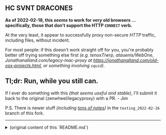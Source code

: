 ## HC SVNT DRACONES
**As of 2022-02-18, this _seems_ to work for _very_ old browsers ... specifically, those that don't support the HTTP `CONNECT` verb.**

At the very least, it appear to successfully proxy non-secure _HTTP_ traffic, including files, without incident.

For most people: if this doesn't work straight off for you, you're probably better off trying something else first _(e.g. tenox7/wrp, atauenis/WebOne, Jonathanalland.com/legacy-mac-proxy at https://jonathanalland.com/old-osx-projects.html, or something involving `squid`)_.

## Tl;dr: Run, while you still can.

If I ever do something with this _(that seems useful and stable)_, I'll submit it back to the original (zenwheel/legacyproxy) with a PR. - Jim

P.S. There is newer stuff _(including [tons of notes](https://github.com/jgrisham/legacyproxy/blob/testing_2022-02-16/proxy.rb))_ in the `testing_2022-02-16` branch of this fork.

<hr />

<details><summary>(original content of this `README.md`)</summary>

The internet has changed a lot in the past decade or two and has left some of the vintage computers that built it behind.  This is an HTTP proxy that can be used to access modern content on older browsers.

### Installation

I intended to run this on a Raspberry Pi, the installation procedure I used was:

		sudo apt-get install ruby2.3 ruby2.3-dev build-essential patch zlib1g-dev liblzma-dev libmagickwand-dev
		sudo gem install bundler
		bundle install

Then to run the proxy, just start `ruby ./proxy.rb` in a shell.

I didn't use this, but on `ubuntu 14.04` this should be pretty close to what you need:

		sudo apt-get install software-properties-common
		sudo apt-add-repository ppa:brightbox/ruby-ng
		sudo apt-get update
		sudo apt-get install ruby2.4 ruby2.4-dev build-essential patch zlib1g-dev liblzma-dev libmagickwand-dev
		sudo gem install bundler
		bundle install

Lastly, on macOS the only weird thing I needed was to `brew install imagemagick@6`, the default `imagemagick` version didn't work with `rmagick`.

### Usage

I built it to work with Netscape 1.0N.  Due to SSL, CSS, tables and a few other things that have changed on the web, it didn't work very well.  To use the proxy: choose "Preferences..." from the "Options" menu, select "Proxies" from the popup menu at the top.  For the "HTTP Proxy", enter the IP or hostname for the local machine you are running the proxy on, port `8080` then hit "OK".

In the browser you can enter a URL, such as [http://www.apple.com/](http://www.apple.com/), it will make an HTTP request to the proxy to fetch the URL.  The proxy will then request the site, following any redirects, such as HTTP -> HTTPS.  Any errors will be passed along, successful requests will be processed slightly:

* `image/png` and `image/svg` images will be rendered to an `image/gif` before being passed along to the browser.
* The `charset` is removed from the `text/html` MIME type so Netscape will open show the page rather than prompting for a helper to open it.
* Any URLs in `<img src=>` or `<a href=>` tags will be modified so they refer to an HTTP url instead of HTTPS.
* It sticks a `<br>` after each `<tr>...</tr>` so tables look a little better than a big wall of text (Netscape 1.0N only).
* `<style>` and `<script>` tags are removed
* Some HTML common, fancy entities are rewritten as plain text so they show up properly  (Netscape 1.0N only).
* `nokogiri` is used to process the HTML, so any weird things like missing tags will get fixed and passed along.

### Changes

I haven't tried any other old browsers or computers, but hopefully the proxy can be extended to handle other tweaks in the future, please submit PRs if you extend it!

</details>